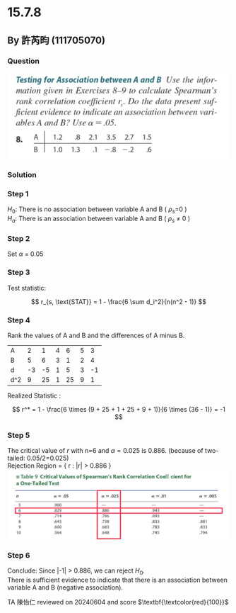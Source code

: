 # 15.7.8
## By 許芮昀 (111705070)

### Question 
<img src= "https://github.com/HWTeng-Course/202402-Statistics/blob/main/Images/S__3031042.jpg" width="500">

### Solution

### Step 1
$H_0$: There is no association between variable A and B ( $ρ_s$=0 ) <br>
$H_a$: There is an association between variable A and B ( $ρ_s$ $\neq$ 0 )

### Step 2
Set $\alpha$ = 0.05
   
### Step 3
Test statistic:

$$
  r_{s, \text{STAT}} = 1 - \frac{6 \sum d_i^2}{n(n^2 - 1)}
$$

### Step 4
Rank the values of A and B and the differences of A minus B.

| |   |   |   |   |   |   |
|-|-|-|-|-|-|-|
|A|2|1|4|6|5|3|
|B|5|6|3|1|2|4|
|d|-3|-5|1|5|3|-1|
|d^2|9|25|1|25|9|1|


Realized Statistic :

$$
r^* = 1 - \frac{6 \times (9 + 25 + 1 + 25 + 9 + 1)}{6 \times (36 - 1)} = -1
$$

### Step 5
The critical value of $r$ with n=6 and $\alpha = 0.025$ is 0.886. (because of two-tailed: 0.05/2=0.025) <br>
Rejection Region = { r : |r| > 0.886 } <br>
<img src= "https://github.com/HWTeng-Course/202402-Statistics/blob/main/Images/S__3031044.jpg" width="700">

### Step 6
Conclude: 
Since |-1| > 0.886, we can reject $H_0$. <br>
There is sufficient evidence to indicate that there is an association between variable A and B (negative association).

  TA 陳怡仁 reviewed on 20240604 and score $\textbf{\textcolor{red}{100}}$
